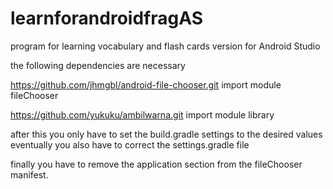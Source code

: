 # learnforandroidfragAS
program for learning vocabulary and flash cards version for Android Studio

the following dependencies are necessary

https://github.com/jhmgbl/android-file-chooser.git import module fileChooser

https://github.com/yukuku/ambilwarna.git import module library

after this you only have to set the build.gradle settings to the desired values
eventually you also have to correct the settings.gradle file

finally you have to remove the application section from the fileChooser manifest.

